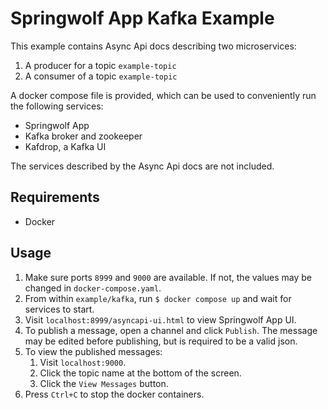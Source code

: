 # Springwolf App Kafka Example
This example contains Async Api docs describing two microservices:
1. A producer for a topic `example-topic`
2. A consumer of a topic `example-topic`

A docker compose file is provided, which can be used to conveniently run the following services:
- Springwolf App
- Kafka broker and zookeeper
- Kafdrop, a Kafka UI

The services described by the Async Api docs are not included.

## Requirements
- Docker

## Usage
1. Make sure ports `8999` and `9000` are available. If not, the values may be changed in `docker-compose.yaml`.
2. From within `example/kafka`, run `$ docker compose up` and wait for services to start.
3. Visit `localhost:8999/asyncapi-ui.html` to view Springwolf App UI.
4. To publish a message, open a channel and click `Publish`. The message may be edited before publishing,
but is required to be a valid json.
5. To view the published messages:
   1. Visit `localhost:9000`.
   2. Click the topic name at the bottom of the screen.
   3. Click the `View Messages` button.
6. Press `Ctrl+C` to stop the docker containers.